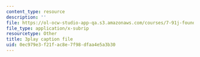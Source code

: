 ```yaml
---
content_type: resource
description: ''
file: https://ol-ocw-studio-app-qa.s3.amazonaws.com/courses/7-91j-foundations-of-computational-and-systems-biology-spring-2014/0ec979e3f21fac8e7f98dfaa4e5a3b30_1EMonM7qAU8.srt
file_type: application/x-subrip
resourcetype: Other
title: 3play caption file
uid: 0ec979e3-f21f-ac8e-7f98-dfaa4e5a3b30
---
```


